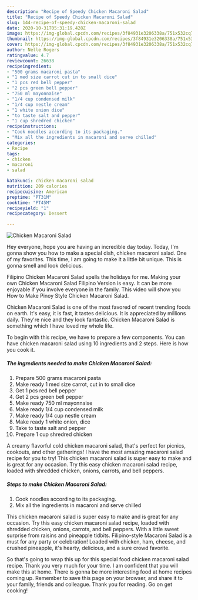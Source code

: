 ```yaml
---
description: "Recipe of Speedy Chicken Macaroni Salad"
title: "Recipe of Speedy Chicken Macaroni Salad"
slug: 144-recipe-of-speedy-chicken-macaroni-salad
date: 2020-10-31T05:31:19.428Z
image: https://img-global.cpcdn.com/recipes/3f84931e3206338a/751x532cq70/chicken-macaroni-salad-recipe-main-photo.jpg
thumbnail: https://img-global.cpcdn.com/recipes/3f84931e3206338a/751x532cq70/chicken-macaroni-salad-recipe-main-photo.jpg
cover: https://img-global.cpcdn.com/recipes/3f84931e3206338a/751x532cq70/chicken-macaroni-salad-recipe-main-photo.jpg
author: Nelle Rogers
ratingvalue: 4.7
reviewcount: 26638
recipeingredient:
- "500 grams macaroni pasta"
- "1 med size carrot cut in to small dice"
- "1 pcs red bell pepper"
- "2 pcs green bell pepper"
- "750 ml mayonnaise"
- "1/4 cup condensed milk"
- "1/4 cup nestle cream"
- "1 white onion dice"
- "to taste salt and pepper"
- "1 cup shredred chicken"
recipeinstructions:
- "Cook noodles according to its packaging."
- "Mix all the ingredients in macaroni and serve chilled"
categories:
- Recipe
tags:
- chicken
- macaroni
- salad

katakunci: chicken macaroni salad 
nutrition: 209 calories
recipecuisine: American
preptime: "PT31M"
cooktime: "PT45M"
recipeyield: "1"
recipecategory: Dessert

---
```



![Chicken Macaroni Salad](https://img-global.cpcdn.com/recipes/3f84931e3206338a/751x532cq70/chicken-macaroni-salad-recipe-main-photo.jpg)

Hey everyone, hope you are having an incredible day today. Today, I'm gonna show you how to make a special dish, chicken macaroni salad. One of my favorites. This time, I am going to make it a little bit unique. This is gonna smell and look delicious.

Filipino Chicken Macaroni Salad spells the holidays for me. Making your own Chicken Macaroni Salad Filipino Version is easy. It can be more enjoyable if you involve everyone in the family. This video will show you How to Make Pinoy Style Chicken Macaroni Salad.

Chicken Macaroni Salad is one of the most favored of recent trending foods on earth. It's easy, it is fast, it tastes delicious. It is appreciated by millions daily. They're nice and they look fantastic. Chicken Macaroni Salad is something which I have loved my whole life.


To begin with this recipe, we have to prepare a few components. You can have chicken macaroni salad using 10 ingredients and 2 steps. Here is how you cook it.

<!--inarticleads1-->

##### The ingredients needed to make Chicken Macaroni Salad:

1. Prepare 500 grams macaroni pasta
1. Make ready 1 med size carrot, cut in to small dice
1. Get 1 pcs red bell pepper
1. Get 2 pcs green bell pepper
1. Make ready 750 ml mayonnaise
1. Make ready 1/4 cup condensed milk
1. Make ready 1/4 cup nestle cream
1. Make ready 1 white onion, dice
1. Take to taste salt and pepper
1. Prepare 1 cup shredred chicken


A creamy flavorful cold chicken macaroni salad, that&#39;s perfect for picnics, cookouts, and other gatherings! I have the most amazing macaroni salad recipe for you to try! This chicken macaroni salad is super easy to make and is great for any occasion. Try this easy chicken macaroni salad recipe, loaded with shredded chicken, onions, carrots, and bell peppers. 

<!--inarticleads2-->

##### Steps to make Chicken Macaroni Salad:

1. Cook noodles according to its packaging.
1. Mix all the ingredients in macaroni and serve chilled


This chicken macaroni salad is super easy to make and is great for any occasion. Try this easy chicken macaroni salad recipe, loaded with shredded chicken, onions, carrots, and bell peppers. With a little sweet surprise from raisins and pineapple tidbits. Filipino-style Macaroni Salad is a must for any party or celebration! Loaded with chicken, ham, cheese, and crushed pineapple, it&#39;s hearty, delicious, and a sure crowd favorite. 

So that's going to wrap this up for this special food chicken macaroni salad recipe. Thank you very much for your time. I am confident that you will make this at home. There is gonna be more interesting food at home recipes coming up. Remember to save this page on your browser, and share it to your family, friends and colleague. Thank you for reading. Go on get cooking!

